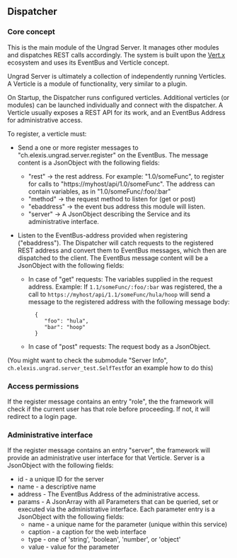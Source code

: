 ## Dispatcher

### Core concept 

This is the main module of the Ungrad Server. It manages other modules and dispatches REST calls accordingly. The system
is built upon the [Vert.x](http://vertx.io) ecosystem and uses its EventBus and Verticle concept.

Ungrad Server is ultimately a collection of independently running Verticles. A Verticle is a module of functionality, very similar to a plugin.

On Startup, the Dispatcher runs configured verticles. Additional verticles (or modules) can be launched individually
and connect with the dispatcher. A Verticle usually exposes a REST API for its work, and an EventBus Address for administrative
access.

To register, a verticle must:

 - Send a one or more register messages to "ch.elexis.ungrad.server.register" on the EventBus. The message content is a JsonObject
 with the following fields:
    - "rest" -> the rest address. For example: "1.0/someFunc", to register for calls to "https://myhost/api/1.0/someFunc".
     The address can contain variables, as in "1.0/someFunc/:foo/:bar"
    - "method" -> the request method to listen for (get or post)
    - "ebaddress" -> the event bus address this module will listen.
    - "server" -> A JsonObject describing the Service and its administrative interface.
    
 - Listen to the EventBus-address provided when registering ("ebaddress"). The Dispatcher will catch requests to the registered
 REST address and convert them to EventBus messages, which then are dispatched to the client. The EventBus message content will
 be a JsonObject with the following fields:
        
    - In case of "get" requests: The variables supplied in the request address. Example: If `1.1/someFunc/:foo/:bar` was 
        registered, the a call to `https://myhost/api/1.1/someFunc/hula/hoop` will send a message to the registered address
        with the following message body:
        
            {
               "foo": "hula",
               "bar": "hoop"
            }
            
    - In case of "post" requests: The request body as a JsonObject.
    
  
(You might want to check the submodule "Server Info", `ch.elexis.ungrad.server_test.SelfTest`for an example how to do this)
  
### Access permissions

If the register message contains an entry "role", the the framework will check if the current user has that role before 
proceeding. If not, it will redirect to a login page.

### Administrative interface
  
If the register message contains an entry "server", the framework will provide an administrative
  user interface for that Verticle. Server is a JsonObject with the following fields:
  
  * id - a unique ID for the server
  * name - a descriptive name
  * address - The EventBus Address of the administrative access.
  * params - A JsonArray with all Parameters that can be queried, set or executed via the administrative interface. Each parameter entry is
  a JsonObject with the following fields:
    * name - a unique name for the parameter (unique within this service)
    * caption - a caption for the web interface
    * type - one of 'string', 'boolean', 'number', or 'object'
    * value - value for the parameter
  
 